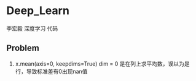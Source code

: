 # Deep_Learn
李宏毅 深度学习 代码

## Problem
1. x.mean(axis=0, keepdims=True)
dim = 0 是在列上求平均数，误以为是行，导致标准差有0出现nan值